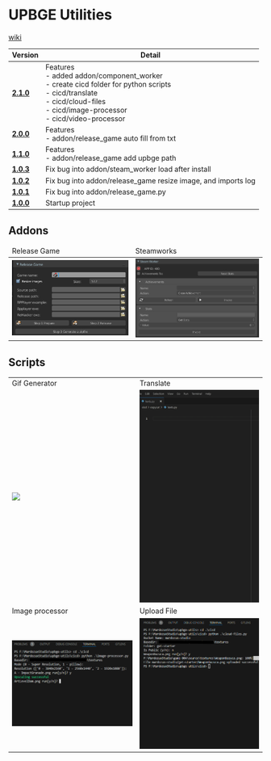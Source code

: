 # UPBGE Utilities

[wiki](https://github.com/MRCardoso/upbge-utils/wiki)

|**Version**|**Detail**|
|---|---|
|**[2.1.0](https://github.com/MRCardoso/upbge-utils/releases/tag/2.1.0)**|Features<br>- added addon/component_worker<br>- create cicd folder for python scripts<br>- cicd/translate<br>- cicd/cloud-files<br>- cicd/image-processor<br>- cicd/video-processor|
|**[2.0.0](https://github.com/MRCardoso/upbge-utils/releases/tag/2.0.0)**|Features<br>- addon/release_game auto fill from txt|
|**[1.1.0](https://github.com/MRCardoso/upbge-utils/releases/tag/1.1.0)**|Features<br>- addon/release_game add upbge path|
|**[1.0.3](https://github.com/MRCardoso/upbge-utils/releases/tag/1.0.3)**|Fix bug into addon/steam_worker load after install|
|**[1.0.2](https://github.com/MRCardoso/upbge-utils/releases/tag/1.0.2)**|Fix bug into addon/release_game resize image, and imports log|
|**[1.0.1](https://github.com/MRCardoso/upbge-utils/releases/tag/1.0.1)**|Fix bug into addon/release_game.py|
|**[1.0.0](https://github.com/MRCardoso/upbge-utils/releases/tag/1.0.0)**|Startup project|


## Addons
<table>
    <thead>
        <tr>
            <td>Release Game</td>
            <td>Steamworks</td>
        </tr>
    </thead>
    <tbody>
        <tr>
            <td><img src="images/release-game.png" width="400"/></td>
            <td><img src="images/steam-worker-installed.png" width="400"/></td>
        </tr>
    </tbody>
</table>

## Scripts

<table>
    <tbody>
        <tr>
            <td>Gif Generator</td>
            <td>Translate</td>
        </tr>
        <tr>
            <td><img src="images/gif-generator.gif" width="400"/></td>
            <td><img src="images/translate.gif" width="400"/></td>
        </tr>
        <tr>
            <td>Image processor</td>
            <td>Upload File</td>
        </tr>
        <tr>
            <td><img src="images/image-processor.png" width="400"/></td>
            <td><img src="images/upload-file.png" width="400"/></td>
        </tr>
    </tbody>
</table>